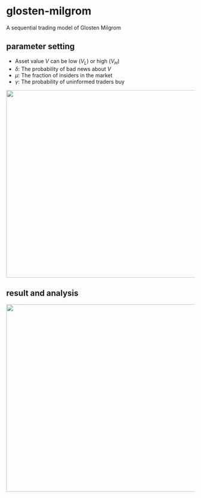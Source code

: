 # glosten-milgrom
A sequential trading model of Glosten Milgrom

## parameter setting
- Asset value $V$ can be low ($V_L$) or high ($V_H$)
- $\delta$: The probability of bad news about $V$
- $\mu$: The fraction of insiders in the market
- $\gamma$: The probability of uninformed traders buy

<img src="https://imgur.com/AaLAgKg.png" width="700" height="500">

## result and analysis
<img src="https://imgur.com/JWxP50c.png" width="700" height="500">

